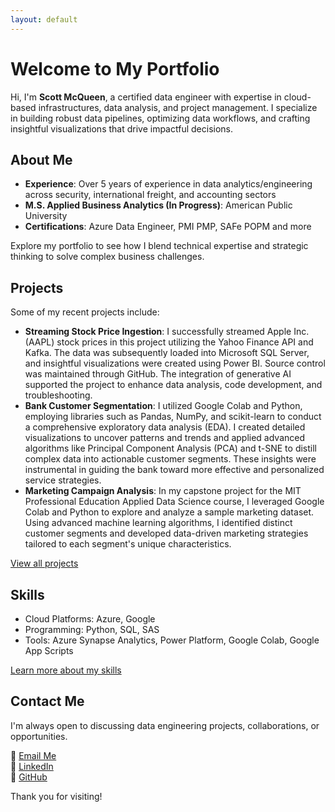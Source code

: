 ```yaml
---
layout: default
---
```


# Welcome to My Portfolio

Hi, I'm **Scott McQueen**, a certified data engineer with expertise in cloud-based infrastructures, data analysis, and project management. I specialize in building robust data pipelines, optimizing data workflows, and crafting insightful visualizations that drive impactful decisions.

## About Me
- **Experience**: Over 5 years of experience in data analytics/engineering across security, international freight, and accounting sectors
- **M.S. Applied Business Analytics (In Progress)**: American Public University
- **Certifications**: Azure Data Engineer, PMI PMP, SAFe POPM and more

Explore my portfolio to see how I blend technical expertise and strategic thinking to solve complex business challenges.

## Projects
Some of my recent projects include:
- **Streaming Stock Price Ingestion**: I successfully streamed Apple Inc. (AAPL) stock prices in this project utilizing the Yahoo Finance API and Kafka. The data was subsequently loaded into Microsoft SQL Server, and insightful visualizations were created using Power BI. Source control was maintained through GitHub. The integration of generative AI supported the project to enhance data analysis, code development, and troubleshooting.
- **Bank Customer Segmentation**: I utilized Google Colab and Python, employing libraries such as Pandas, NumPy, and scikit-learn to conduct a comprehensive exploratory data analysis (EDA). I created detailed visualizations to uncover patterns and trends and applied advanced algorithms like Principal Component Analysis (PCA) and t-SNE to distill complex data into actionable customer segments. These insights were instrumental in guiding the bank toward more effective and personalized service strategies.
- **Marketing Campaign Analysis**: In my capstone project for the MIT Professional Education Applied Data Science course, I leveraged Google Colab and Python to explore and analyze a sample marketing dataset. Using advanced machine learning algorithms, I identified distinct customer segments and developed data-driven marketing strategies tailored to each segment's unique characteristics.

[View all projects](/projects/)

## Skills
- Cloud Platforms: Azure, Google
- Programming: Python, SQL, SAS
- Tools: Azure Synapse Analytics, Power Platform, Google Colab, Google App Scripts

[Learn more about my skills](/skills/)

## Contact Me
I'm always open to discussing data engineering projects, collaborations, or opportunities.  

📧 [Email Me](mailto:scottmcqueen2023@gmail.com)  
🔗 [LinkedIn](https://www.linkedin.com/in/smmcqueen/)  
🐙 [GitHub](https://github.com/SMcQueen2023/)  

Thank you for visiting!
